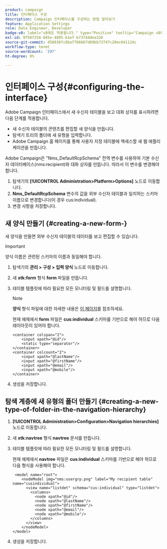```yaml
---
product: campaign
title: 인터페이스 구성
description: Campaign 인터페이스를 구성하는 방법 알아보기
feature: Application Settings
role: Data Engineer, Developer
badge-v8: label="v8에도 적용됩니다." type="Positive" tooltip="Campaign v8에도 적용됩니다."
exl-id: 9f50f258-845e-4895-b1ef-b73744dea326
source-git-commit: d56038fc8baf766667d89bb73747c20ec041124c
workflow-type: tm+mt
source-wordcount: '297'
ht-degree: 0%

---
```


# 인터페이스 구성{#configuring-the-interface}

Adobe Campaign 인터페이스에서 새 수신자 테이블을 보고 대화 상자를 표시하려면 다음 단계를 적용합니다.

* 새 수신자 테이블의 콘텐츠를 편집할 새 양식을 만듭니다.
* 탐색기 트리의 폴더에 새 유형을 입력합니다.
* Adobe Campaign 홈 페이지를 통해 사용자 지정 테이블에 액세스할 새 웹 애플리케이션을 만듭니다.

Adobe Campaign은 &quot;Nms_DefaultRcpSchema&quot; 전역 변수를 사용하여 기본 수신자 데이터베이스(nms:recipient)와 대화 상자를 만듭니다. 따라서 이 변수를 변경해야 합니다.

1. 탐색기의 **[!UICONTROL Administration>Platform>Options]** 노드로 이동합니다.
1. **Nms_DefaultRcpSchema** 변수의 값을 외부 수신자 테이블과 일치하는 스키마 이름으로 변경합니다(이 경우 cus:individual).
1. 변경 사항을 저장합니다.

## 새 양식 만들기 {#creating-a-new-form-}

새 양식을 만들면 외부 수신자 테이블의 데이터를 보고 편집할 수 있습니다.

>[!IMPORTANT]
>
>양식 이름은 관련된 스키마의 이름과 동일해야 합니다.

1. 탐색기의 **관리 > 구성 > 입력 양식** 노드로 이동합니다.
1. 새 **xtk:form** 형식 **form** 파일을 만듭니다.
1. 테이블 템플릿에 따라 필요한 모든 모니터링 및 필드를 설명합니다.

   >[!NOTE]
   >
   >**양식** 형식 파일에 대한 자세한 내용은 [이 페이지](../../configuration/using/identifying-a-form.md)를 참조하세요.

   현재 예제에서 **form** 파일은 **cus:individual** 스키마를 기반으로 해야 하므로 다음 레이아웃이 있어야 합니다.

   ```
   <container colspan="2">
       <input xpath="@id"/>
       <static type="separator"/>
   </container>
   <container colcount="2">
       <input xpath="@lastName"/>
       <input xpath="@firstName"/>
       <input xpath="@email"/>
       <input xpath="@mobile"/>
   </container> 
   ```

1. 생성을 저장합니다.

## 탐색 계층에 새 유형의 폴더 만들기 {#creating-a-new-type-of-folder-in-the-navigation-hierarchy}

1. **[!UICONTROL Administration>Configuration>Navigation hierarchies]** 노드로 이동합니다.
1. 새 **xtk:navtree** 형식 **navtree** 문서를 만듭니다.
1. 테이블 템플릿에 따라 필요한 모든 모니터링 및 필드를 설명합니다.

   현재 예제에서 **navtree** 파일은 **cus:individual** 스키마를 기반으로 해야 하므로 다음 형식을 사용해야 합니다.

   ```
    <model name="root">
       <nodeModel img="nms:usergrp.png" label="My recipient table" name="cusindividual">
         <view name="listdet" schema="cus:individual" type="listdet">
           <columns>
             <node xpath="@id"/>
             <node xpath="@lastName"/>
             <node xpath="@firstName"/>
             <node xpath="@email"/>
             <node xpath="@mobile"/>
           </columns>
         </view>
       </nodeModel>
   </model>
   ```

1. 생성을 저장합니다.

